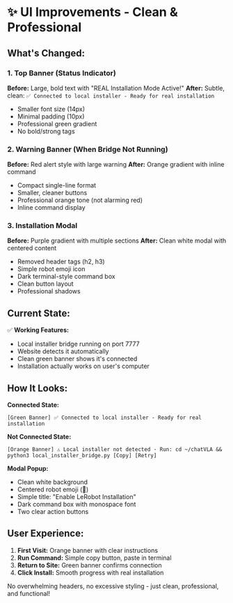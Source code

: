 # ✨ UI Improvements - Clean & Professional

## What's Changed:

### 1. **Top Banner** (Status Indicator)
**Before:** Large, bold text with "REAL Installation Mode Active!" 
**After:** Subtle, clean: `✅ Connected to local installer - Ready for real installation`

- Smaller font size (14px)
- Minimal padding (10px)
- Professional green gradient
- No bold/strong tags

### 2. **Warning Banner** (When Bridge Not Running)
**Before:** Red alert style with large warning
**After:** Orange gradient with inline command

- Compact single-line format
- Smaller, cleaner buttons
- Professional orange tone (not alarming red)
- Inline command display

### 3. **Installation Modal**
**Before:** Purple gradient with multiple sections
**After:** Clean white modal with centered content

- Removed header tags (h2, h3)
- Simple robot emoji icon
- Dark terminal-style command box
- Clean button layout
- Professional shadows

## Current State:

✅ **Working Features:**
- Local installer bridge running on port 7777
- Website detects it automatically
- Clean green banner shows it's connected
- Installation actually works on user's computer

## How It Looks:

**Connected State:**
```
[Green Banner] ✅ Connected to local installer - Ready for real installation
```

**Not Connected State:**
```
[Orange Banner] ⚠️ Local installer not detected · Run: cd ~/chatVLA && python3 local_installer_bridge.py [Copy] [Retry]
```

**Modal Popup:**
- Clean white background
- Centered robot emoji (🤖)
- Simple title: "Enable LeRobot Installation"
- Dark command box with monospace font
- Two clear action buttons

## User Experience:

1. **First Visit:** Orange banner with clear instructions
2. **Run Command:** Simple copy button, paste in terminal
3. **Return to Site:** Green banner confirms connection
4. **Click Install:** Smooth progress with real installation

No overwhelming headers, no excessive styling - just clean, professional, and functional!